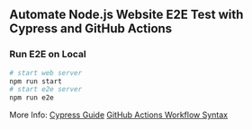 ## Automate Node.js Website E2E Test with Cypress and GitHub Actions

### Run E2E on Local
```bash
# start web server
npm run start
# start e2e server
npm run e2e
```

More Info:
[Cypress Guide](https://docs.cypress.io/guides/overview/why-cypress.html#In-a-nutshell)
[GitHub Actions Workflow Syntax](https://help.github.com/en/actions/reference/workflow-syntax-for-github-actions)
